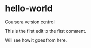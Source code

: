hello-world
===========

Coursera version control

This is the first edit to the first comment.

Will see how it goes from here.
